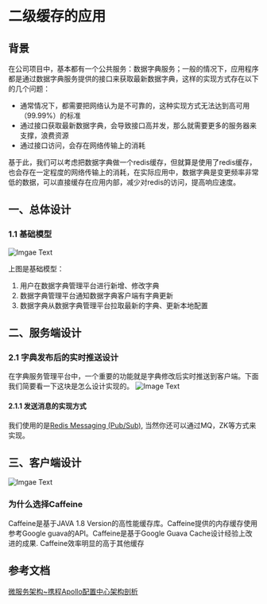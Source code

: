 # 二级缓存的应用

## 背景
在公司项目中，基本都有一个公共服务：数据字典服务；一般的情况下，应用程序都是通过数据字典服务提供的接口来获取最新数据字典，这样的实现方式存在以下的几个问题：
- 通常情况下，都需要把网络认为是不可靠的，这种实现方式无法达到高可用（99.99%）的标准
- 通过接口获取最新数据字典，会导致接口高并发，那么就需要更多的服务器来支撑，浪费资源
- 通过接口访问，会存在网络传输上的消耗

基于此，我们可以考虑把数据字典做一个redis缓存，但就算是使用了redis缓存，也会存在一定程度的网络传输上的消耗，在实际应用中，数据字典是变更频率非常低的数据，可以直接缓存在应用内部，减少对redis的访问，提高响应速度。

## 一、总体设计

### 1.1 基础模型
![Imgae Text](https://gitee.com/zhangquansheng/zhengcheng-parent/raw/master/doc/image/dict-1-1png.png)

上图是基础模型：
1. 用户在数据字典管理平台进行新增、修改字典
2. 数据字典管理平台通知数据字典客户端有字典更新
3. 数据字典从数据字典管理平台拉取最新的字典、更新本地配置


## 二、服务端设计

### 2.1 字典发布后的实时推送设计

在字典服务管理平台中，一个重要的功能就是字典修改后实时推送到客户端。下面我们简要看一下这块是怎么设计实现的。
![Image Text](https://gitee.com/zhangquansheng/zhengcheng-parent/raw/master/doc/image/dict-send.jpg)

#### 2.1.1 发送消息的实现方式

我们使用的是[Redis Messaging (Pub/Sub)](
https://docs.spring.io/spring-data/data-redis/docs/current/reference/html/#pubsub), 当然你还可以通过MQ，ZK等方式来实现。

## 三、客户端设计
![Imgae Text](https://gitee.com/zhangquansheng/zhengcheng-parent/raw/master/doc/image/dict-client.jpg)


### 为什么选择Caffeine

Caffeine是基于JAVA 1.8 Version的高性能缓存库。Caffeine提供的内存缓存使用参考Google guava的API。Caffeine是基于Google Guava Cache设计经验上改进的成果. Caffeine效率明显的高于其他缓存

## 参考文档
[微服务架构~携程Apollo配置中心架构剖析](https://mp.weixin.qq.com/s/-hUaQPzfsl9Lm3IqQW3VDQ)